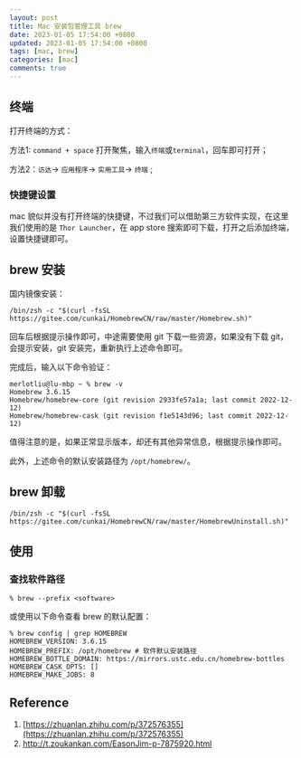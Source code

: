 ```yaml
---
layout: post
title: Mac 安装包管理工具 brew
date: 2023-01-05 17:54:00 +0800
updated: 2023-01-05 17:54:00 +0800
tags: [mac, brew]
categories: [mac]
comments: true
---
```


## 终端

打开终端的方式：

方法1: `command + space` 打开聚焦，输入`终端`或`terminal`，回车即可打开；

方法2：`访达`-> `应用程序`-> `实用工具`-> `终端` ;

### 快捷键设置

mac 貌似并没有打开终端的快捷键，不过我们可以借助第三方软件实现，在这里我们使用的是 `Thor Launcher`，在 app store 搜索即可下载，打开之后添加终端，设置快捷键即可。

## brew 安装

国内镜像安装：

```shell
/bin/zsh -c "$(curl -fsSL https://gitee.com/cunkai/HomebrewCN/raw/master/Homebrew.sh)"
```

回车后根据提示操作即可，中途需要使用 git 下载一些资源，如果没有下载 git，会提示安装，git 安装完，重新执行上述命令即可。

完成后，输入以下命令验证：

```shell
merlotliu@lu-mbp ~ % brew -v
Homebrew 3.6.15
Homebrew/homebrew-core (git revision 2933fe57a1a; last commit 2022-12-12)
Homebrew/homebrew-cask (git revision f1e5143d96; last commit 2022-12-12)
```

值得注意的是，如果正常显示版本，却还有其他异常信息，根据提示操作即可。

此外，上述命令的默认安装路径为 `/opt/homebrew/`。

## brew 卸载

```shell
/bin/zsh -c "$(curl -fsSL https://gitee.com/cunkai/HomebrewCN/raw/master/HomebrewUninstall.sh)"
```

## 使用

### 查找软件路径

```shell
% brew --prefix <software>
```

或使用以下命令查看 brew 的默认配置：

```
% brew config | grep HOMEBREW
HOMEBREW_VERSION: 3.6.15
HOMEBREW_PREFIX: /opt/homebrew # 软件默认安装路径
HOMEBREW_BOTTLE_DOMAIN: https://mirrors.ustc.edu.cn/homebrew-bottles
HOMEBREW_CASK_OPTS: []
HOMEBREW_MAKE_JOBS: 8
```

## Reference 

1. [https://zhuanlan.zhihu.com/p/372576355](https://zhuanlan.zhihu.com/p/372576355)
1. http://t.zoukankan.com/EasonJim-p-7875920.html

